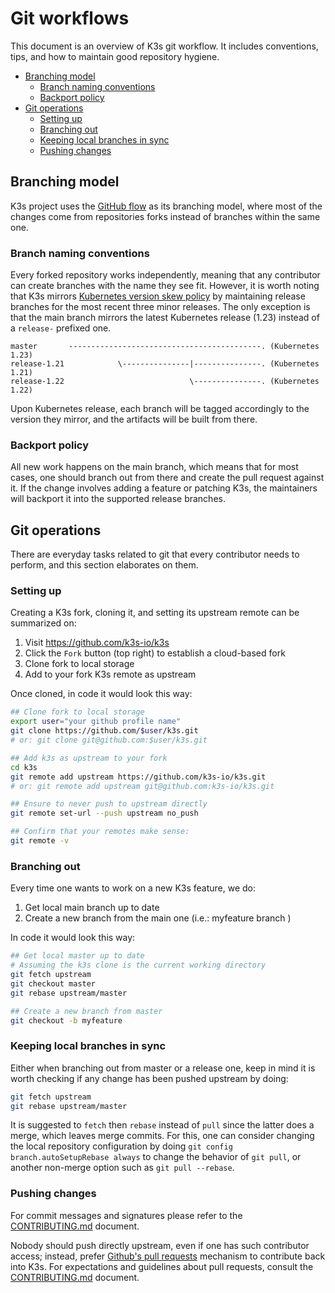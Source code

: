 # Git workflows

This document is an overview of K3s git workflow. It includes conventions, tips, and how to maintain good repository hygiene.

- [Branching model](#branching-model)
  - [Branch naming conventions](#branch-naming-conventions)
  - [Backport policy](#backport-policy)
- [Git operations](#git-operations)
  - [Setting up](#setting-up)
  - [Branching out](#branching-out)
  - [Keeping local branches in sync](#keeping-local-branches-in-sync)
  - [Pushing changes](#pushing-changes)

## Branching model

K3s project uses the [GitHub flow](https://docs.github.com/en/get-started/quickstart/github-flow) as its branching model, where most of the changes come from repositories forks instead of branches within the same one.

### Branch naming conventions

Every forked repository works independently, meaning that any contributor can create branches with the name they see fit. However, it is worth noting that K3s mirrors [Kubernetes version skew policy](https://kubernetes.io/releases/version-skew-policy/) by maintaining release branches for the most recent three minor releases. The only exception is that the main branch mirrors the latest Kubernetes release (1.23) instead of a `release-` prefixed one.

```text
master       -------------------------------------------. (Kubernetes 1.23)
release-1.21            \---------------|---------------. (Kubernetes 1.21)
release-1.22                            \---------------. (Kubernetes 1.22)
```

Upon Kubernetes release, each branch will be tagged accordingly to the version they mirror, and the artifacts will be built from there.

### Backport policy

All new work happens on the main branch, which means that for most cases, one should branch out from there and create the pull request against it. If the change involves adding a feature or patching K3s, the maintainers will backport it into the supported release branches.

## Git operations

There are everyday tasks related to git that every contributor needs to perform, and this section elaborates on them.

### Setting up

Creating a K3s fork, cloning it, and setting its upstream remote can be summarized on:

1. Visit <https://github.com/k3s-io/k3s>
2. Click the `Fork` button (top right) to establish a cloud-based fork
3. Clone fork to local storage
4. Add to your fork K3s remote as upstream

Once cloned, in code it would look this way:

```sh
## Clone fork to local storage
export user="your github profile name"
git clone https://github.com/$user/k3s.git
# or: git clone git@github.com:$user/k3s.git

## Add k3s as upstream to your fork
cd k3s 
git remote add upstream https://github.com/k3s-io/k3s.git
# or: git remote add upstream git@github.com:k3s-io/k3s.git

## Ensure to never push to upstream directly
git remote set-url --push upstream no_push

## Confirm that your remotes make sense:
git remote -v
```

### Branching out

Every time one wants to work on a new K3s feature, we do:

1. Get local main branch up to date
2. Create a new branch from the main one (i.e.: myfeature branch )

In code it would look this way:

```sh
## Get local master up to date
# Assuming the k3s clone is the current working directory
git fetch upstream
git checkout master
git rebase upstream/master

## Create a new branch from master
git checkout -b myfeature
```

### Keeping local branches in sync

Either when branching out from master or a release one, keep in mind it is worth checking if any change has been pushed upstream by doing:

```sh
git fetch upstream
git rebase upstream/master
```

It is suggested to `fetch` then `rebase` instead of `pull` since the latter does a merge, which leaves merge commits. For this, one can consider changing the local repository configuration by doing `git config branch.autoSetupRebase always` to change the behavior of `git pull`, or another non-merge option such as `git pull --rebase`.

### Pushing changes

For commit messages and signatures please refer to the [CONTRIBUTING.md](../../CONTRIBUTING.md) document.

Nobody should push directly upstream, even if one has such contributor access; instead, prefer [Github's pull requests](https://docs.github.com/en/pull-requests/collaborating-with-pull-requests/proposing-changes-to-your-work-with-pull-requests/about-pull-requests) mechanism to contribute back into K3s. For expectations and guidelines about pull requests, consult the [CONTRIBUTING.md](../../CONTRIBUTING.md) document.

